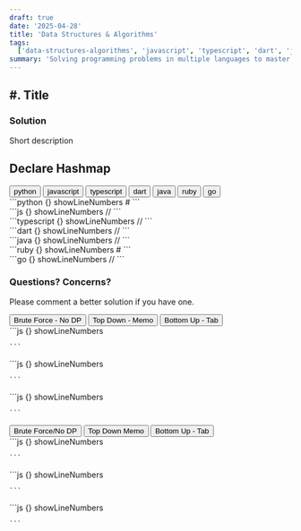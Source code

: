 ```yaml
---
draft: true
date: '2025-04-28'
title: 'Data Structures & Algorithms'
tags:
  ['data-structures-algorithms', 'javascript', 'typescript', 'dart', 'java', 'python', 'Ruby', 'go']
summary: 'Solving programming problems in multiple languages to master syntax, data structures, and algorithms.'
---
```


## #. Title

### Solution

Short description

## Declare Hashmap

<div className="tab-group">
  <div className="tab">
    <button id="python" className="tablinks">python</button>
    <button id="js" className="tablinks">javascript</button>
    <button id="ts" className="tablinks">typescript</button>
    <button id="dart" className="tablinks">dart</button>
    <button id="java" className="tablinks">java</button>
    <button id="ruby" className="tablinks">ruby</button>
    <button id="go" className="tablinks">go</button>
  </div>

  <div id="python" className="tabcontent">
    ```python {} showLineNumbers
    #
    ```
  </div>

  <div id="js" className="tabcontent">
    ```js {} showLineNumbers
    //
    ```
  </div>

  <div id="ts" className="tabcontent">
    ```typescript {} showLineNumbers
    //
    ```
  </div>

  <div id="dart" className="tabcontent">
    ```dart {} showLineNumbers
    //
    ```
  </div>

  <div id="java" className="tabcontent">
    ```java {} showLineNumbers
    //
    ```
  </div>

  <div id="ruby" className="tabcontent">
    ```ruby {} showLineNumbers
    #
    ```
  </div>

  <div id="go" className="tabcontent">
    ```go {} showLineNumbers
    //
    ```
  </div>
</div>

### Questions? Concerns?

Please comment a better solution if you have one.

<div className="tab-group">
  <div className="tab">
    <button id="#1" className="tablinks">Brute Force - No DP</button>
    <button id="#2" className="tablinks">Top Down - Memo</button>
    <button id="#3" className="tablinks">Bottom Up - Tab</button>
  </div>

  <div id="#1" className="tabcontent">
    ```js {} showLineNumbers

    ```

  </div>

  <div id="#2" className="tabcontent">
    ```js {} showLineNumbers

    ```

  </div>
  <div id="#3" className="tabcontent">
    ```js {} showLineNumbers

    ```

  </div>
</div>

<div className="tab-group">
  <div className="tab">
    <button id="#1" className="tablinks">Brute Force/No DP</button>
    <button id="#2" className="tablinks">Top Down Memo</button>
    <button id="#3" className="tablinks">Bottom Up - Tab</button>
  </div>
  <div id="#1" className="tabcontent">
    ```js {} showLineNumbers

    ```

  </div>

  <div id="#2" className="tabcontent">
    ```js {} showLineNumbers

    ```

  </div>

  <div id="#3" className="tabcontent">
    ```js {} showLineNumbers

    ```

  </div>
</div>
